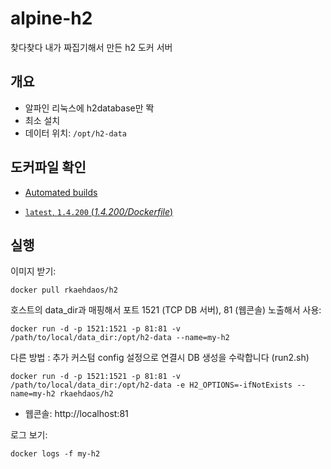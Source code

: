 # alpine-h2
찾다찾다 내가 짜집기해서 만든 h2 도커 서버


## 개요
- 알파인 리눅스에 h2database만 똭
- 최소 설치
- 데이터 위치: `/opt/h2-data`

## 도커파일 확인

- [Automated builds](https://hub.docker.com/repository/docker/rkaehdaos/h2) 

- [`latest`, `1.4.200` (*1.4.200/Dockerfile*)](https://github.com/buildo/docker-h2database/blob/master/Dockerfile)


## 실행

이미지 받기:

```
docker pull rkaehdaos/h2
```

호스트의 data_dir과 매핑해서 포트 1521 (TCP DB 서버), 81 (웹콘솔) 노출해서 사용:

```
docker run -d -p 1521:1521 -p 81:81 -v /path/to/local/data_dir:/opt/h2-data --name=my-h2 
```

다른 방법 : 추가 커스텀 config 설정으로 연결시 DB 생성을 수락합니다 (run2.sh)

```
docker run -d -p 1521:1521 -p 81:81 -v /path/to/local/data_dir:/opt/h2-data -e H2_OPTIONS=-ifNotExists --name=my-h2 rkaehdaos/h2
```

- 웹콘솔: http://localhost:81

로그 보기:

```
docker logs -f my-h2
```
